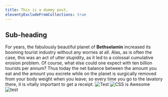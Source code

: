 ```yaml
---
title: This is a dummy post,
eleventyExcludeFromCollections: true
---
```

## Sub-heading

For years, the fabulously beautiful planet of **Bethselamin** increased its booming tourist industry without any worries at all. Alas, as is often the case, this was an act of utter stupidity, as it led to a colossal cumulative erosion problem. Of course, what else could one expect with ten billion tourists per annum? Thus today the net balance between the amount you eat and the amount you excrete while on the planet is surgically removed from your body weight when you leave; so every time you go to the lavatory there, it is vitally important to get a receipt.
![Test](/img/dletorey-avatar.jpg)
![CSS is Awesome](/img/css-is-awesome-nowrap.png)
<img src="/img/dletorey-avatar.jpg" alt="test" />